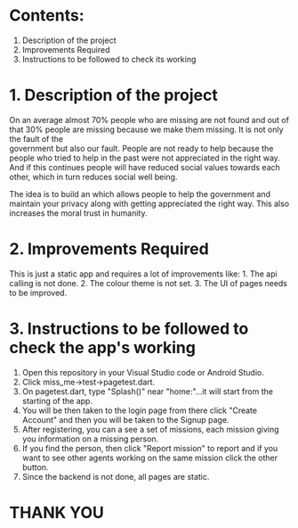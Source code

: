 # Contents:
  1. Description of the project
  2. Improvements Required
  3. Instructions to be followed to check its working

# 1. Description of the project
   On an average almost 70% people who are missing are not found and out of that 30% people are missing because we make them missing. It is not only the fault of the  
   government but also our fault. People are not ready to help because the people who tried to help in the past were not appreciated in the right way. And if this continues
   people will have reduced social values towards each other, which in turn reduces social well being.
       
   The idea is to build an which allows people to help the government and maintain your privacy along with getting appreciated the right way. This also increases the
   moral trust in humanity.
   
# 2. Improvements Required
   This is just a static app and requires a lot of improvements like:
    1. The api calling is not done.
    2. The colour theme is not set.
    3. The UI of pages needs to be improved.
    
# 3. Instructions to be followed to check the app's working
   1. Open this repository in your Visual Studio code or Android Studio.
   2. Click miss_me->test->pagetest.dart.
   3. On pagetest.dart, type "Splash()" near "home:"...it will start from the starting of the app.
   4. You will be then taken to the login page from there click "Create Account" and then you will be taken to the Signup page.
   5. After registering, you can a see a set of missions, each mission giving you information on a missing person.
   6. If you find the person, then click "Report mission" to report and if you want to see other agents working on the same mission click the other button.
   7. Since the backend is not done, all pages are static.
   
#                                                              THANK YOU
